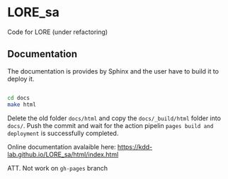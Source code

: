 # LORE_sa
Code for LORE (under refactoring)

## Documentation

The documentation is provides by Sphinx and the user have to build it to deploy it. 

```bash

cd docs
make html

```

Delete the old folder `docs/html` and copy the `docs/_build/html` folder into `docs/`.
Push the commit and wait for the action pipelin `pages build and deployment` is successfully completed.

Online documentation avalaible here: https://kdd-lab.github.io/LORE_sa/html/index.html

ATT. Not work on `gh-pages` branch